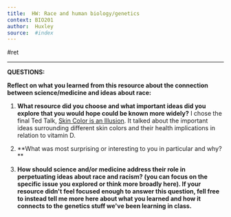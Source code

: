 ```yaml
---
title:  HW: Race and human biology/genetics
context: BIO201
author:  Huxley
source:  #index
---
```


#ret 

---



**QUESTIONS:**

**Reflect on what you learned from this resource about the connection between science/medicine and ideas about race:**

1. **What resource did you choose and what important ideas did you explore that you would hope could be known more widely?**
I chose the final Ted Talk, [Skin Color is an Illusion](https://www.youtube.com/watch?v=QOSPNVunyFQ). It talked about the important ideas surrounding different skin colors and their health implications in relation to vitamin D.

3.  **What was most surprising or interesting to you in particular and why? **
4.  **How should science and/or medicine address their role in perpetuating ideas about race and racism? (you can focus on the specific issue you explored or think more broadly here). If your resource didn't feel focused enough to answer this question, fell free to instead tell me more here about what you learned and how it connects to the genetics stuff we've been learning in class.**